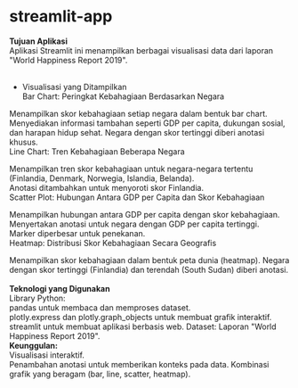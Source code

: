 # streamlit-app

**Tujuan Aplikasi**<br>
Aplikasi Streamlit ini menampilkan berbagai visualisasi data dari laporan "World Happiness Report 2019".<br>
<br>
- Visualisasi yang Ditampilkan<br>
Bar Chart: Peringkat Kebahagiaan Berdasarkan Negara<br>

Menampilkan skor kebahagiaan setiap negara dalam bentuk bar chart.<br>
Menyediakan informasi tambahan seperti GDP per capita, dukungan sosial, dan harapan hidup sehat.
Negara dengan skor tertinggi diberi anotasi khusus.<br>
Line Chart: Tren Kebahagiaan Beberapa Negara<br>

Menampilkan tren skor kebahagiaan untuk negara-negara tertentu (Finlandia, Denmark, Norwegia, Islandia, Belanda).<br>
Anotasi ditambahkan untuk menyoroti skor Finlandia.<br>
Scatter Plot: Hubungan Antara GDP per Capita dan Skor Kebahagiaan<br>

Menampilkan hubungan antara GDP per capita dengan skor kebahagiaan.<br>
Menyertakan anotasi untuk negara dengan GDP per capita tertinggi.<br>
Marker diperbesar untuk penekanan.<br>
Heatmap: Distribusi Skor Kebahagiaan Secara Geografis<br>

Menampilkan skor kebahagiaan dalam bentuk peta dunia (heatmap).
Negara dengan skor tertinggi (Finlandia) dan terendah (South Sudan) diberi anotasi.<br><br>
**Teknologi yang Digunakan**<br>
Library Python:<br>
pandas untuk membaca dan memproses dataset.<br>
plotly.express dan plotly.graph_objects untuk membuat grafik interaktif.
streamlit untuk membuat aplikasi berbasis web.
Dataset: Laporan "World Happiness Report 2019".<br>
**Keunggulan:**<br>
Visualisasi interaktif.<br>
Penambahan anotasi untuk memberikan konteks pada data.
Kombinasi grafik yang beragam (bar, line, scatter, heatmap).
